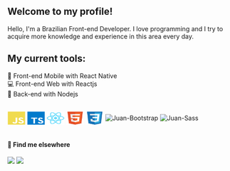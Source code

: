 ## Welcome to my profile!

Hello, I'm a Brazilian Front-end Developer. I love programming and I try to acquire more knowledge and experience in this area every day.


## My current tools:

📲 Front-end Mobile with React Native<br>
💻 Front-end Web with Reactjs<br>
📡 Back-end with Nodejs
</div>

<div style="display: inline_block"><br>
  <img align="center" alt="Juan-Js" height="30" width="40" src="https://raw.githubusercontent.com/devicons/devicon/master/icons/javascript/javascript-plain.svg">
  <img align="center" alt="Juan-Ts" height="30" width="40" src="https://raw.githubusercontent.com/devicons/devicon/master/icons/typescript/typescript-plain.svg">
  <img align="center" alt="Juan-React" height="30" width="40" src="https://raw.githubusercontent.com/devicons/devicon/master/icons/react/react-original.svg">
  <img align="center" alt="Juan-HTML" height="30" width="40" src="https://raw.githubusercontent.com/devicons/devicon/master/icons/html5/html5-original.svg">
  <img align="center" alt="Juan-CSS" height="30" width="40" src="https://raw.githubusercontent.com/devicons/devicon/master/icons/css3/css3-original.svg">
  <img align="center" alt="Juan-Bootstrap" height="30" width="40" src="https://cdn.jsdelivr.net/gh/devicons/devicon/icons/bootstrap/bootstrap-original-wordmark.svg">
  <img align="center" alt="Juan-Sass" height="30" width="40" src="https://cdn.jsdelivr.net/gh/devicons/devicon/icons/sass/sass-original.svg">
</div>
   <br>

#### 💬 Find me elsewhere
 

 
<div> 
  <a href="https://www.linkedin.com/in/juan-pablo-fila-7801481a1" target="_blank"><img src="https://img.shields.io/badge/-LinkedIn-%230077B5?style=for-the-badge&logo=linkedin&logoColor=white" target="_blank"></a> 
  <a href = "mailto:juanfilapablo@hotmail.com"><img src="https://img.shields.io/badge/-Gmail-%23333?style=for-the-badge&logo=gmail&logoColor=white" target="_blank"></a>
<div/>
